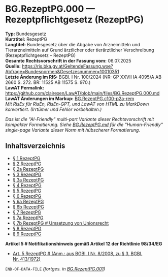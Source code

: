 # BG.RezeptPG.000 — Rezeptpflichtgesetz (RezeptPG)
**Typ:** Bundesgesetz  
**Kurztitel:** RezeptPG  
**Langtitel:** Bundesgesetz über die Abgabe von Arzneimitteln und Tierarzneimitteln auf Grund ärztlicher oder tierärztlicher Verschreibung (Rezeptpflichtgesetz – RezeptPG)  
**Gesamte Rechtsvorschrift in der Fassung vom:** 06.07.2025  
**Quelle:** https://ris.bka.gv.at/GeltendeFassung.wxe?Abfrage=Bundesnormen&Gesetzesnummer=10010351  
**Letzte Änderung im RIS:** BGBl. I Nr. 100/2024 (NR: GP XXVII IA 4095/A AB 2660 S. 272. BR: 11525 AB 11575 S. 970.)  
**LawAT Permalink:** https://github.com/clairexen/LawAT/blob/main/files/BG.RezeptPG.000.md  
**LawAT Änderungen im Markup:** [BG.RezeptPG.c100-p2a-rem](../patches/BG.RezeptPG.c100-p2a-rem.diff)  
*Mit RisEx für RisEn, RisEn-GPT, und LawAT von HTML zu MarkDown konvertiert. (Irrtümer und Fehler vorbehalten.)*

*Das ist die "AI-Friendly" multi-part Variante dieser Rechtsvorschrift mit kompakter Formatierung. Siehe [BG.RezeptPG.md](BG.RezeptPG.md) für die "Human-Friendly" single-page Variante dieser Norm mit hübscherer Formatierung.*

## Inhaltsverzeichnis

* [§ 1 RezeptPG](BG.RezeptPG.001.md#-1-rezeptpg)  
* [§ 2 RezeptPG](BG.RezeptPG.001.md#-2-rezeptpg)  
* [§ 2a RezeptPG](BG.RezeptPG.001.md#-2a-rezeptpg)  
* [§ 3 RezeptPG](BG.RezeptPG.001.md#-3-rezeptpg)  
* [§ 3a RezeptPG](BG.RezeptPG.001.md#-3a-rezeptpg)  
* [§ 4 RezeptPG](BG.RezeptPG.001.md#-4-rezeptpg)  
* [§ 5 RezeptPG](BG.RezeptPG.001.md#-5-rezeptpg)  
* [§ 6 RezeptPG](BG.RezeptPG.001.md#-6-rezeptpg)  
* [§ 6a RezeptPG](BG.RezeptPG.001.md#-6a-rezeptpg)  
* [§ 6b RezeptPG](BG.RezeptPG.001.md#-6b-rezeptpg)  
* [§ 7 RezeptPG](BG.RezeptPG.001.md#-7-rezeptpg)  
* [§ 7a RezeptPG](BG.RezeptPG.001.md#-7a-rezeptpg)  
* [§ 7b RezeptPG # Umsetzung von Unionsrecht](BG.RezeptPG.001.md#-7b-rezeptpg--umsetzung-von-unionsrecht)  
* [§ 8 RezeptPG](BG.RezeptPG.001.md#-8-rezeptpg)  
* [§ 9 RezeptPG](BG.RezeptPG.001.md#-9-rezeptpg)

**Artikel 5 # Notifikationshinweis gemäß Artikel 12 der Richtlinie 98/34/EG**  
* [Art. 5 RezeptPG # (Anm.: aus BGBl. I Nr. 8/2008, zu § 3, BGBl. Nr. 413/1972)](BG.RezeptPG.001.md#art-5-rezeptpg--anm-aus-bgbl-i-nr-82008-zu--3-bgbl-nr-4131972)

`END-OF-DATA-FILE` *(fortges. in [BG.RezeptPG.001](BG.RezeptPG.001.md))*
